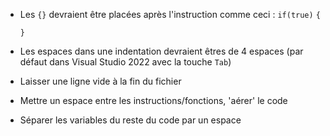 - Les `{}` devraient être placées après l'instruction comme ceci : 
	`if(true)`
	`{`

	`}`
- Les espaces dans une indentation devraient êtres de 4 espaces (par défaut dans Visual Studio 2022 avec la touche `Tab`)
- Laisser une ligne vide à la fin du fichier
- Mettre un espace entre les instructions/fonctions, ­­'aérer' le code
- Séparer les variables du reste du code par un espace